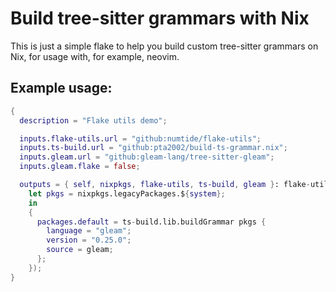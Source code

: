 # Build tree-sitter grammars with Nix

This is just a simple flake to help you build custom tree-sitter grammars on
Nix, for usage with, for example, neovim.

## Example usage:
```nix
{
  description = "Flake utils demo";

  inputs.flake-utils.url = "github:numtide/flake-utils";
  inputs.ts-build.url = "github:pta2002/build-ts-grammar.nix";
  inputs.gleam.url = "github:gleam-lang/tree-sitter-gleam";
  inputs.gleam.flake = false;

  outputs = { self, nixpkgs, flake-utils, ts-build, gleam }: flake-utils.lib.eachDefaultSystem (system:
    let pkgs = nixpkgs.legacyPackages.${system};
    in
    {
      packages.default = ts-build.lib.buildGrammar pkgs {
        language = "gleam";
        version = "0.25.0";
        source = gleam;
      };
    });
}
```
